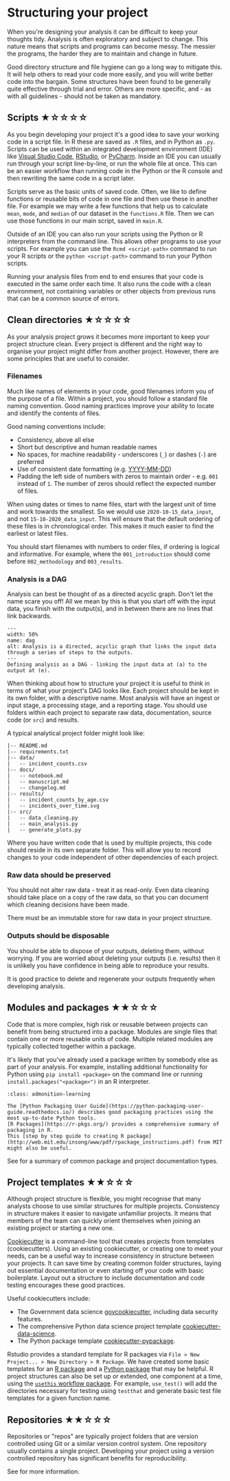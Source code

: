 # Structuring your project

When you're designing your analysis it can be difficult to keep your thoughts tidy.
Analysis is often exploratory and subject to change.
This nature means that scripts and programs can become messy.
The messier the programs, the harder they are to maintain and change in future.

Good directory structure and file hygiene can go a long way to mitigate this.
It will help others to read your code more easily, and you will write better code into the bargain.
Some structures have been found to be generally quite effective through trial and error.
Others are more specific, and - as with all guidelines - should not be taken as mandatory.


## Scripts <span role="image" aria-label="difficulty rating: 1 out of 5">★☆☆☆☆</span>

As you begin developing your project it's a good idea to save your working code in a script file.
In R these are saved as `.R` files, and in Python as `.py`.
Scripts can be used within an integrated development environment (IDE) like [Visual Studio Code](https://code.visualstudio.com/), [RStudio](https://rstudio.com/), or [PyCharm](https://www.jetbrains.com/pycharm/).
Inside an IDE you can usually run through your script line-by-line, or run the whole file at once.
This can be an easier workflow than running code in the Python or the R console and then rewriting the same code in a script later.

Scripts serve as the basic units of saved code.
Often, we like to define functions or reusable bits of code in one file and then use these in another file.
For example we may write a few functions that help us to calculate `mean`, `mode`, and `median` of our dataset in the `functions.R` file.
Then we can use those functions in our main script, saved in `main.R`.

Outside of an IDE you can also run your scripts using the Python or R interpreters from the command line.
This allows other programs to use your scripts.
For example you can use the `Rcmd <script-path>` command to run your R scripts or the `python <script-path>` command to run your Python scripts.

Running your analysis files from end to end ensures that your code is executed in the same order each time.
It also runs the code with a clean environment, not containing variables or other objects from previous runs that can be a common source of errors.


## Clean directories <span role="image" aria-label="difficulty rating: 1 out of 5">★☆☆☆☆</span>

As your analysis project grows it becomes more important to keep your project structure clean.
Every project is different and the right way to organise your project might differ from another project.
However, there are some principles that are useful to consider.

### Filenames

Much like names of elements in your code, good filenames inform you of the purpose of a file.
Within a project, you should follow a standard file naming convention.
Good naming practices improve your ability to locate and identify the contents of files.

Good naming conventions include:
* Consistency, above all else
* Short but descriptive and human readable names
* No spaces, for machine readability - underscores (`_`) or dashes (`-`) are preferred
* Use of consistent date formatting (e.g. [YYYY-MM-DD](https://en.wikipedia.org/wiki/ISO_8601))
* Padding the left side of numbers with zeros to maintain order -  e.g. `001` instead of `1`. The number of zeros should reflect the expected number of files.

When using dates or times to name files, start with the largest unit of time and work towards the smallest.  So we would use `2020-10-15_data_input`, and not `15-10-2020_data_input`.
This will ensure that the default ordering of these files is in chronological order.
This makes it much easier to find the earliest or latest files.

You should start filenames with numbers to order files, if ordering is logical and informative.
For example, where the `001_introduction` should come before `002_methodology` and `003_results`.


### Analysis is a DAG

Analysis can best be thought of as a directed acyclic graph.
Don't let the name scare you off!
All we mean by this is that you start off with the input data, you finish with the output(s), and in between there are no lines that link backwards.

```{figure} https://upload.wikimedia.org/wikipedia/commons/thumb/f/fe/Tred-G.svg/800px-Tred-G.svg.png
---
width: 50%
name: dag
alt: Analysis is a directed, acyclic graph that links the input data through a series of steps to the outputs.
---
Defining analysis as a DAG - linking the input data at (a) to the output at (e).
```

When thinking about how to structure your project it is useful to think in terms of what your project's DAG looks like.
Each project should be kept in its own folder, with a descriptive name.
Most analysis will have an ingest or input stage, a processing stage, and a reporting stage.
You should use folders within each project to separate raw data, documentation, source code (or `src`) and results.

A typical analytical project folder might look like:

```
|-- README.md
|-- requirements.txt
|-- data/
|   -- incident_counts.csv
|-- docs/
|   -- notebook.md
|   -- manuscript.md
|   -- changelog.md
|-- results/
|   -- incident_counts_by_age.csv
|   -- incidents_over_time.svg
|-- src/
|   -- data_cleaning.py
|   -- main_analysis.py
|   -- generate_plots.py
```

Where you have written code that is used by multiple projects, this code should reside in its own separate folder.
This will allow you to record changes to your code independent of other dependencies of each project.


### Raw data should be preserved

You should not alter raw data - treat it as read-only.
Even data cleaning should take place on a copy of the raw data, so that you can document which cleaning decisions have been made.

There must be an immutable store for raw data in your project structure.


### Outputs should be disposable

You should be able to dispose of your outputs, deleting them, without worrying.
If you are worried about deleting your outputs (i.e. results) then it is unlikely you have confidence in being able to reproduce your results.

It is good practice to delete and regenerate your outputs frequently when developing analysis.


## Modules and packages <span role="image" aria-label="difficulty rating: 2 out of 5">★★☆☆☆</span>

Code that is more complex, high risk or reusable between projects can benefit from being structured into a package.
Modules are single files that contain one or more reusable units of code.
Multiple related modules are typically collected together within a package.

It's likely that you've already used a package written by somebody else as part of your analysis.
For example, installing additional functionality for Python using `pip install <package>` on the command line or running `install.packages("<package>")` in an R interpreter.

```{admonition} Key Learning
:class: admonition-learning

The [Python Packaging User Guide](https://python-packaging-user-guide.readthedocs.io/) describes good packaging practices using the most up-to-date Python tools.
[R Packages](https://r-pkgs.org/) provides a comprehensive summary of packaging in R.
This [step by step guide to creating R package](http://web.mit.edu/insong/www/pdf/rpackage_instructions.pdf) from MIT might also be useful.
```

See [](project_documentation.md) for a summary of common package and project documentation types.


## Project templates <span role="image" aria-label="difficulty rating: 2 out of 5">★★☆☆☆</span>

Although project structure is flexible, you might recognise that many analysts choose to use similar structures for multiple projects.
Consistency in structure makes it easier to navigate unfamiliar projects.
It means that members of the team can quickly orient themselves when joining an existing project or starting a new one.

[Cookiecutter](https://github.com/cookiecutter/cookiecutter) is a command-line tool that creates projects from templates (cookiecutters).
Using an existing cookiecutter, or creating one to meet your needs, can be a useful way to increase consistency in structure between your projects.
It can save time by creating common folder structures, laying out essential documentation or even starting off your code with basic boilerplate.
Layout out a structure to include documentation and code testing encourages these good practices.

Useful cookiecutters include:
* The Government data science [govcookiecutter](https://github.com/ukgovdatascience/govcookiecutter), including data security features.
* The comprehensive Python data science project template [cookiecutter-data-science](http://drivendata.github.io/cookiecutter-data-science/).
* The Python package template [cookiecutter-pypackage](https://cookiecutter-pypackage.readthedocs.io/en/latest/).

Rstudio provides a standard template for R packages via `File > New Project... > New Directory > R Package`.  We have created some basic templates for an [R package](https://github.com/best-practice-and-impact/example-package-r) and a [Python package](https://github.com/best-practice-and-impact/example-package-python) that may be helpful.
R project structures can also be set up or extended, one component at a time, using the [`usethis` workflow package](https://usethis.r-lib.org/).
For example, `use_test()` will add the directories necessary for testing using `testthat` and generate basic test file templates for a given function name.


## Repositories <span role="image" aria-label="difficulty rating: 2 out of 5">★★☆☆☆</span>

Repositories or "repos" are typically project folders that are version controlled using Git or a similar version control system.
One repository usually contains a single project.
Developing your project using a version controlled repository has significant benefits for reproducibility.

See [](version_control.md) for more information.
